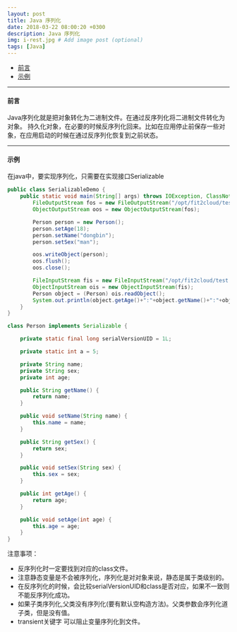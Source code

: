 ```yaml
---
layout: post
title: Java 序列化
date: 2018-03-22 08:00:20 +0300
description: Java 序列化
img: i-rest.jpg # Add image post (optional)
tags: [Java]
---
```


- [前言](#前言)
- [示例](#示例)

---

#### 前言

Java序列化就是把对象转化为二进制文件。在通过反序列化将二进制文件转化为对象。
持久化对象，在必要的时候反序列化回来。比如在应用停止前保存一些对象，在应用启动的时候在通过反序列化恢复到之前状态。

---

#### 示例

在java中，要实现序列化，只需要在实现接口Serializable
```java
public class SerializableDemo {
    public static void main(String[] args) throws IOException, ClassNotFoundException {
        FileOutputStream fos = new FileOutputStream("/opt/fit2cloud/test.txt");
        ObjectOutputStream oos = new ObjectOutputStream(fos);

        Person person = new Person();
        person.setAge(18);
        person.setName("dongbin");
        person.setSex("man");

        oos.writeObject(person);
        oos.flush();
        oos.close();

        FileInputStream fis = new FileInputStream("/opt/fit2cloud/test.txt");
        ObjectInputStream ois = new ObjectInputStream(fis);
        Person object = (Person) ois.readObject();
        System.out.println(object.getAge()+":"+object.getName()+":"+object.getSex());
    }
}

class Person implements Serializable {

    private static final long serialVersionUID = 1L;

    private static int a = 5;

    private String name;
    private String sex;
    private int age;

    public String getName() {
        return name;
    }

    public void setName(String name) {
        this.name = name;
    }

    public String getSex() {
        return sex;
    }

    public void setSex(String sex) {
        this.sex = sex;
    }

    public int getAge() {
        return age;
    }

    public void setAge(int age) {
        this.age = age;
    }
}
```


注意事项：
- 反序列化时一定要找到对应的class文件。
- 注意静态变量是不会被序列化，序列化是对对象来说，静态是属于类级别的。
- 在反序列化的时候，会比较serialVersionUID和class是否对应，如果不一致则不能反序列化成功。
- 如果子类序列化,父类没有序列化(要有默认空构造方法)。父类参数会序列化道子类，但是没有值。
- transient关键字 可以阻止变量序列化到文件。